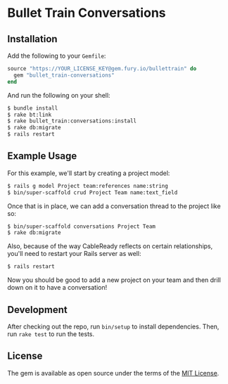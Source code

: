 # Bullet Train Conversations

## Installation

Add the following to your `Gemfile`:

```ruby
source "https://YOUR_LICENSE_KEY@gem.fury.io/bullettrain" do
  gem "bullet_train-conversations"
end
```

And run the following on your shell:

```bash
$ bundle install
$ rake bt:link
$ rake bullet_train:conversations:install
$ rake db:migrate
$ rails restart
```

## Example Usage

For this example, we'll start by creating a project model:

```bash
$ rails g model Project team:references name:string
$ bin/super-scaffold crud Project Team name:text_field
```

Once that is in place, we can add a conversation thread to the project like so:

```bash
$ bin/super-scaffold conversations Project Team
$ rake db:migrate
```

Also, because of the way CableReady reflects on certain relationships, you'll need to restart your Rails server as well:

```bash
$ rails restart
```

Now you should be good to add a new project on your team and then drill down on it to have a conversation!

## Development

After checking out the repo, run `bin/setup` to install dependencies. Then, run `rake test` to run the tests.

## License
The gem is available as open source under the terms of the [MIT License](https://opensource.org/licenses/MIT).

